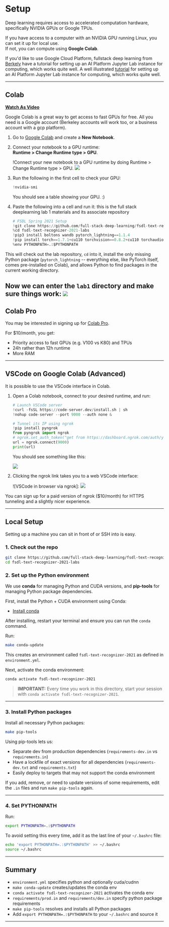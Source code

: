 # Setup

Deep learning requires access to accelerated computation hardware, specifically NVIDIA GPUs or Google TPUs.

If you have access to a computer with an NVIDIA GPU running Linux, you can set it up for local use.  
If not, you can compute using **Google Colab**.

If you'd like to use Google Cloud Platform, fullstack deep learning from [Berkely](fullstackdeeplearning.com) have a tutorial for setting up an AI Platform Jupyter Lab instance for computing, which works quite well. A well illustrated [tutorial](https://docs.google.com/document/d/1mSB_p1Chxg6IGYbuRxgPSA3Ps6BjhBZV7Ti3W_Qx0Ws/) for setting up an AI Platform Jupyter Lab instance for computing, which works quite well.


---

## Colab

**[Watch As Video](https://www.loom.com/share/9c99c49fb9ca456bb0e56ccc098ae87a)**

Google Colab is a great way to get access to fast GPUs for free. All you need is a Google account (Berkeley accounts will work too, or a business account with a gcp platform).

1. Go to [Google Colab](https://colab.research.google.com) and create a **New Notebook**.

2. Connect your notebook to a GPU runtime:  
   **Runtime > Change Runtime type > GPU**.

   !Connect your new notebook to a GPU runtime by doing Runtime > Change Runtime type > GPU.
![](colab_runtime.png)

3. Run the following in the first cell to check your GPU:

   ```python
   !nvidia-smi
   ```

   You should see a table showing your GPU. :)

4. Paste the following into a cell and run it:
this is the full stack deeplearning lab 1 materials and its associate repository

   ```python
   # FSDL Spring 2021 Setup
   !git clone https://github.com/full-stack-deep-learning/fsdl-text-recognizer-2021-labs
   %cd fsdl-text-recognizer-2021-labs
   !pip3 install boltons wandb pytorch_lightning==1.1.4
   !pip install torch==1.7.1+cu110 torchvision==0.8.2+cu110 torchaudio==0.7.2 torchtext==0.8.1 -f https://download.pytorch.org/whl/torch_stable.html
   %env PYTHONPATH=.:$PYTHONPATH
   ```

  This will check out the lab repository, `cd` into it, install the only missing Python package (`pytorch_lightning` -- everything else, like PyTorch itself, comes pre-installed on Colab), and allows Python to find packages in the current working directory.

Now we can enter the `lab1` directory and make sure things work:
![](colab_lab1.png)
---

## Colab Pro

You may be interested in signing up for [Colab Pro](https://colab.research.google.com/signup).

For $10/month, you get:
- Priority access to fast GPUs (e.g. V100 vs K80) and TPUs
- 24h rather than 12h runtime
- More RAM

---

## VSCode on Google Colab (Advanced)

It is possible to use the VSCode interface in Colab.

1. Open a Colab notebook, connect to your desired runtime, and run:

   ```python
   # Launch VSCode server
   !curl -fsSL https://code-server.dev/install.sh | sh
   !nohup code-server --port 9000 --auth none &
   
   # Tunnel its IP using ngrok
   !pip install pyngrok
   from pyngrok import ngrok
   # ngrok.set_auth_token("get from https://dashboard.ngrok.com/auth/your-authtoken, if you want to pay $10/month for a little bit better service")
   url = ngrok.connect(9000)
   print(url)
   ```

   You should see something like this:

   ![](colab_vscode.png)

2. Clicking the ngrok link takes you to a web VSCode interface:

   ![VSCode in browser via ngrok]:
   ![](colab_vscode_2.png)

You can sign up for a paid version of ngrok ($10/month) for HTTPS tunneling and a slightly nicer experience.

---

## Local Setup

Setting up a machine you can sit in front of or SSH into is easy.

### 1. Check out the repo

```bash
git clone https://github.com/full-stack-deep-learning/fsdl-text-recognizer-2021-labs.git
cd fsdl-text-recognizer-2021-labs
```

### 2. Set up the Python environment

We use **conda** for managing Python and CUDA versions, and **pip-tools** for managing Python package dependencies.

First, install the Python + CUDA environment using Conda:

- [Install conda](https://conda.io/projects/conda/en/latest/user-guide/install/linux.html)

After installing, restart your terminal and ensure you can run the `conda` command.

Run:

```bash
make conda-update
```

This creates an environment called `fsdl-text-recognizer-2021` as defined in `environment.yml`.

Next, activate the conda environment:

```bash
conda activate fsdl-text-recognizer-2021
```

> **IMPORTANT:** Every time you work in this directory, start your session with `conda activate fsdl-text-recognizer-2021`.

---

### 3. Install Python packages

Install all necessary Python packages:

```bash
make pip-tools
```

Using pip-tools lets us:
- Separate dev from production dependencies (`requirements-dev.in` vs `requirements.in`)
- Have a lockfile of exact versions for all dependencies (`requirements-dev.txt` and `requirements.txt`)
- Easily deploy to targets that may not support the conda environment

If you add, remove, or need to update versions of some requirements, edit the `.in` files and run `make pip-tools` again.

---

### 4. Set PYTHONPATH

Run:

```bash
export PYTHONPATH=.:$PYTHONPATH
```

To avoid setting this every time, add it as the last line of your `~/.bashrc` file:

```bash
echo 'export PYTHONPATH=.:$PYTHONPATH' >> ~/.bashrc
source ~/.bashrc
```

---

## Summary

- `environment.yml` specifies python and optionally cuda/cudnn
- `make conda-update` creates/updates the conda env
- `conda activate fsdl-text-recognizer-2021` activates the conda env
- `requirements/prod.in` and `requirements/dev.in` specify python package requirements
- `make pip-tools` resolves and installs all Python packages
- Add `export PYTHONPATH=.:$PYTHONPATH` to your `~/.bashrc` and source it

---